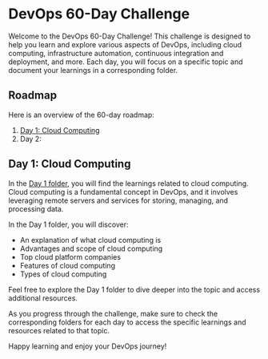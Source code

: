 # DevOps 60-Day Challenge

Welcome to the DevOps 60-Day Challenge! This challenge is designed to help you learn and explore various aspects of DevOps, including cloud computing, infrastructure automation, continuous integration and deployment, and more. Each day, you will focus on a specific topic and document your learnings in a corresponding folder.

## Roadmap

Here is an overview of the 60-day roadmap:

1. [Day 1: Cloud Computing](Day%201%20-%20Cloud%20Computing/README.md)
2. Day 2: 


## Day 1: Cloud Computing

In the [Day 1 folder](Day%201%20-%20Cloud%20Computing), you will find the learnings related to cloud computing. Cloud computing is a fundamental concept in DevOps, and it involves leveraging remote servers and services for storing, managing, and processing data.

In the Day 1 folder, you will discover:

- An explanation of what cloud computing is
- Advantages and scope of cloud computing
- Top cloud platform companies
- Features of cloud computing
- Types of cloud computing

Feel free to explore the Day 1 folder to dive deeper into the topic and access additional resources.

As you progress through the challenge, make sure to check the corresponding folders for each day to access the specific learnings and resources related to that topic.

Happy learning and enjoy your DevOps journey!

